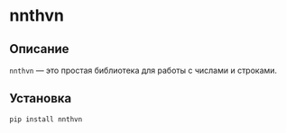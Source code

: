 # nnthvn

## Описание
`nnthvn` — это простая библиотека для работы с числами и строками.

## Установка
```bash
pip install nnthvn
